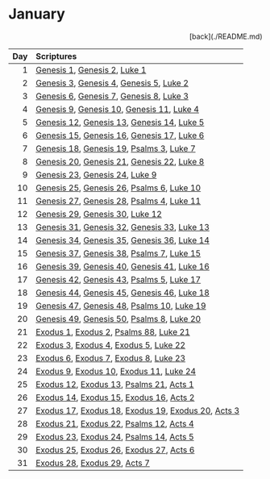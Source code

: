 # January
<p align="right">[back](./README.md)</p>

| Day | Scriptures |
| ---: | :--- |
| 1 | [Genesis 1](https://www.bible.com/bible/111/GEN.1.NIV), [Genesis 2](https://www.bible.com/bible/111/GEN.2.NIV), [Luke 1](https://www.bible.com/bible/111/LUK.1.NIV) |
| 2 | [Genesis 3](https://www.bible.com/bible/111/GEN.3.NIV), [Genesis 4](https://www.bible.com/bible/111/GEN.4.NIV), [Genesis 5](https://www.bible.com/bible/111/GEN.5.NIV), [Luke 2](https://www.bible.com/bible/111/LUK.2.NIV) |
| 3 | [Genesis 6](https://www.bible.com/bible/111/GEN.6.NIV), [Genesis 7](https://www.bible.com/bible/111/GEN.7.NIV), [Genesis 8](https://www.bible.com/bible/111/GEN.8.NIV), [Luke 3](https://www.bible.com/bible/111/LUK.3.NIV) |
| 4 | [Genesis 9](https://www.bible.com/bible/111/GEN.9.NIV), [Genesis 10](https://www.bible.com/bible/111/GEN.10.NIV), [Genesis 11](https://www.bible.com/bible/111/GEN.11.NIV), [Luke 4](https://www.bible.com/bible/111/LUK.4.NIV) |
| 5 | [Genesis 12](https://www.bible.com/bible/111/GEN.12.NIV), [Genesis 13](https://www.bible.com/bible/111/GEN.13.NIV), [Genesis 14](https://www.bible.com/bible/111/GEN.14.NIV), [Luke 5](https://www.bible.com/bible/111/LUK.5.NIV) |
| 6 | [Genesis 15](https://www.bible.com/bible/111/GEN.15.NIV), [Genesis 16](https://www.bible.com/bible/111/GEN.16.NIV), [Genesis 17](https://www.bible.com/bible/111/GEN.17.NIV), [Luke 6](https://www.bible.com/bible/111/LUK.6.NIV) |
| 7 | [Genesis 18](https://www.bible.com/bible/111/GEN.18.NIV), [Genesis 19](https://www.bible.com/bible/111/GEN.19.NIV), [Psalms 3](https://www.bible.com/bible/111/PSA.3.NIV), [Luke 7](https://www.bible.com/bible/111/LUK.7.NIV) |
| 8 | [Genesis 20](https://www.bible.com/bible/111/GEN.20.NIV), [Genesis 21](https://www.bible.com/bible/111/GEN.21.NIV), [Genesis 22](https://www.bible.com/bible/111/GEN.22.NIV), [Luke 8](https://www.bible.com/bible/111/LUK.8.NIV) |
| 9 | [Genesis 23](https://www.bible.com/bible/111/GEN.23.NIV), [Genesis 24](https://www.bible.com/bible/111/GEN.24.NIV), [Luke 9](https://www.bible.com/bible/111/LUK.9.NIV) |
| 10 | [Genesis 25](https://www.bible.com/bible/111/GEN.25.NIV), [Genesis 26](https://www.bible.com/bible/111/GEN.26.NIV), [Psalms 6](https://www.bible.com/bible/111/PSA.6.NIV), [Luke 10](https://www.bible.com/bible/111/LUK.10.NIV) |
| 11 | [Genesis 27](https://www.bible.com/bible/111/GEN.27.NIV), [Genesis 28](https://www.bible.com/bible/111/GEN.28.NIV), [Psalms 4](https://www.bible.com/bible/111/PSA.4.NIV), [Luke 11](https://www.bible.com/bible/111/LUK.11.NIV) |
| 12 | [Genesis 29](https://www.bible.com/bible/111/GEN.29.NIV), [Genesis 30](https://www.bible.com/bible/111/GEN.30.NIV), [Luke 12](https://www.bible.com/bible/111/LUK.12.NIV) |
| 13 | [Genesis 31](https://www.bible.com/bible/111/GEN.31.NIV), [Genesis 32](https://www.bible.com/bible/111/GEN.32.NIV), [Genesis 33](https://www.bible.com/bible/111/GEN.33.NIV), [Luke 13](https://www.bible.com/bible/111/LUK.13.NIV) |
| 14 | [Genesis 34](https://www.bible.com/bible/111/GEN.34.NIV), [Genesis 35](https://www.bible.com/bible/111/GEN.35.NIV), [Genesis 36](https://www.bible.com/bible/111/GEN.36.NIV), [Luke 14](https://www.bible.com/bible/111/LUK.14.NIV) |
| 15 | [Genesis 37](https://www.bible.com/bible/111/GEN.37.NIV), [Genesis 38](https://www.bible.com/bible/111/GEN.38.NIV), [Psalms 7](https://www.bible.com/bible/111/PSA.7.NIV), [Luke 15](https://www.bible.com/bible/111/LUK.15.NIV) |
| 16 | [Genesis 39](https://www.bible.com/bible/111/GEN.39.NIV), [Genesis 40](https://www.bible.com/bible/111/GEN.40.NIV), [Genesis 41](https://www.bible.com/bible/111/GEN.41.NIV), [Luke 16](https://www.bible.com/bible/111/LUK.16.NIV) |
| 17 | [Genesis 42](https://www.bible.com/bible/111/GEN.42.NIV), [Genesis 43](https://www.bible.com/bible/111/GEN.43.NIV), [Psalms 5](https://www.bible.com/bible/111/PSA.5.NIV), [Luke 17](https://www.bible.com/bible/111/LUK.17.NIV) |
| 18 | [Genesis 44](https://www.bible.com/bible/111/GEN.44.NIV), [Genesis 45](https://www.bible.com/bible/111/GEN.45.NIV), [Genesis 46](https://www.bible.com/bible/111/GEN.46.NIV), [Luke 18](https://www.bible.com/bible/111/LUK.18.NIV) |
| 19 | [Genesis 47](https://www.bible.com/bible/111/GEN.47.NIV), [Genesis 48](https://www.bible.com/bible/111/GEN.48.NIV), [Psalms 10](https://www.bible.com/bible/111/PSA.10.NIV), [Luke 19](https://www.bible.com/bible/111/LUK.19.NIV) |
| 20 | [Genesis 49](https://www.bible.com/bible/111/GEN.49.NIV), [Genesis 50](https://www.bible.com/bible/111/GEN.50.NIV), [Psalms 8](https://www.bible.com/bible/111/PSA.8.NIV), [Luke 20](https://www.bible.com/bible/111/LUK.20.NIV) |
| 21 | [Exodus 1](https://www.bible.com/bible/111/EXO.1.NIV), [Exodus 2](https://www.bible.com/bible/111/EXO.2.NIV), [Psalms 88](https://www.bible.com/bible/111/PSA.88.NIV), [Luke 21](https://www.bible.com/bible/111/LUK.21.NIV) |
| 22 | [Exodus 3](https://www.bible.com/bible/111/EXO.3.NIV), [Exodus 4](https://www.bible.com/bible/111/EXO.4.NIV), [Exodus 5](https://www.bible.com/bible/111/EXO.5.NIV), [Luke 22](https://www.bible.com/bible/111/LUK.22.NIV) |
| 23 | [Exodus 6](https://www.bible.com/bible/111/EXO.6.NIV), [Exodus 7](https://www.bible.com/bible/111/EXO.7.NIV), [Exodus 8](https://www.bible.com/bible/111/EXO.8.NIV), [Luke 23](https://www.bible.com/bible/111/LUK.23.NIV) |
| 24 | [Exodus 9](https://www.bible.com/bible/111/EXO.9.NIV), [Exodus 10](https://www.bible.com/bible/111/EXO.10.NIV), [Exodus 11](https://www.bible.com/bible/111/EXO.11.NIV), [Luke 24](https://www.bible.com/bible/111/LUK.24.NIV) |
| 25 | [Exodus 12](https://www.bible.com/bible/111/EXO.12.NIV), [Exodus 13](https://www.bible.com/bible/111/EXO.13.NIV), [Psalms 21](https://www.bible.com/bible/111/PSA.21.NIV), [Acts 1](https://www.bible.com/bible/111/ACT.1.NIV) |
| 26 | [Exodus 14](https://www.bible.com/bible/111/EXO.14.NIV), [Exodus 15](https://www.bible.com/bible/111/EXO.15.NIV), [Exodus 16](https://www.bible.com/bible/111/EXO.16.NIV), [Acts 2](https://www.bible.com/bible/111/ACT.2.NIV) |
| 27 | [Exodus 17](https://www.bible.com/bible/111/EXO.17.NIV), [Exodus 18](https://www.bible.com/bible/111/EXO.18.NIV), [Exodus 19](https://www.bible.com/bible/111/EXO.19.NIV), [Exodus 20](https://www.bible.com/bible/111/EXO.20.NIV), [Acts 3](https://www.bible.com/bible/111/ACT.3.NIV) |
| 28 | [Exodus 21](https://www.bible.com/bible/111/EXO.21.NIV), [Exodus 22](https://www.bible.com/bible/111/EXO.22.NIV), [Psalms 12](https://www.bible.com/bible/111/PSA.12.NIV), [Acts 4](https://www.bible.com/bible/111/ACT.4.NIV) |
| 29 | [Exodus 23](https://www.bible.com/bible/111/EXO.23.NIV), [Exodus 24](https://www.bible.com/bible/111/EXO.24.NIV), [Psalms 14](https://www.bible.com/bible/111/PSA.14.NIV), [Acts 5](https://www.bible.com/bible/111/ACT.5.NIV) |
| 30 | [Exodus 25](https://www.bible.com/bible/111/EXO.25.NIV), [Exodus 26](https://www.bible.com/bible/111/EXO.26.NIV), [Exodus 27](https://www.bible.com/bible/111/EXO.27.NIV), [Acts 6](https://www.bible.com/bible/111/ACT.6.NIV) |
| 31 | [Exodus 28](https://www.bible.com/bible/111/EXO.28.NIV), [Exodus 29](https://www.bible.com/bible/111/EXO.29.NIV), [Acts 7](https://www.bible.com/bible/111/ACT.7.NIV) |

